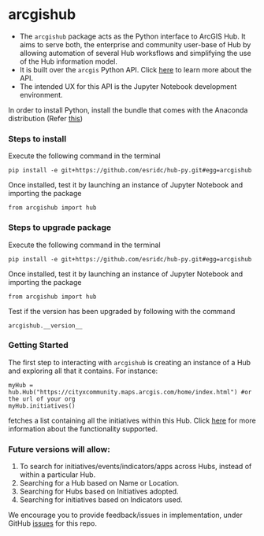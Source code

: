 # arcgishub
* The `arcgishub` package acts as the Python interface to ArcGIS Hub. It aims to serve both, the enterprise and community user-base of Hub by allowing automation of several Hub worksflows and simplifying the use of the Hub information model. 
* It is built over the `arcgis` Python API. Click [here](https://developers.arcgis.com/python/) to learn more about the API.
* The intended UX for this API is the Jupyter Notebook development environment. 

In order to install Python, install the bundle that comes with the Anaconda distribution (Refer [this](https://www.anaconda.com/distribution/))

### Steps to install

Execute the following command in the terminal

``` pip install -e git+https://github.com/esridc/hub-py.git#egg=arcgishub ```

Once installed, test it by launching an instance of Jupyter Notebook and importing the package

``` from arcgishub import hub ```


### Steps to upgrade package

Execute the following command in the terminal

``` pip install -e git+https://github.com/esridc/hub-py.git#egg=arcgishub ```

Once installed, test it by launching an instance of Jupyter Notebook and importing the package

``` from arcgishub import hub ```

Test if the version has been upgraded by following with the command

``` arcgishub.__version__ ```

### Getting Started

The first step to interacting with `arcgishub` is creating an instance of a Hub and exploring all that it contains.
For instance:

```  
myHub = hub.Hub("https://cityxcommunity.maps.arcgis.com/home/index.html") #or the url of your org
myHub.initiatives()
```

fetches a list containing all the initiatives within this Hub. Click [here](https://github.com/esridc/hub-py/wiki/Implemented-methods-and-its-usage) for more information about the functionality supported.


### Future versions will allow:

1. To search for initiatives/events/indicators/apps across Hubs, instead of within a particular Hub.
2. Searching for a Hub based on Name or Location.
3. Searching for Hubs based on Initiatives adopted.
4. Searching for initiatives based on Indicators used.

We encourage you to provide feedback/issues in implementation, under GitHub [issues](https://github.com/esridc/hub-py/issues) for this repo.
